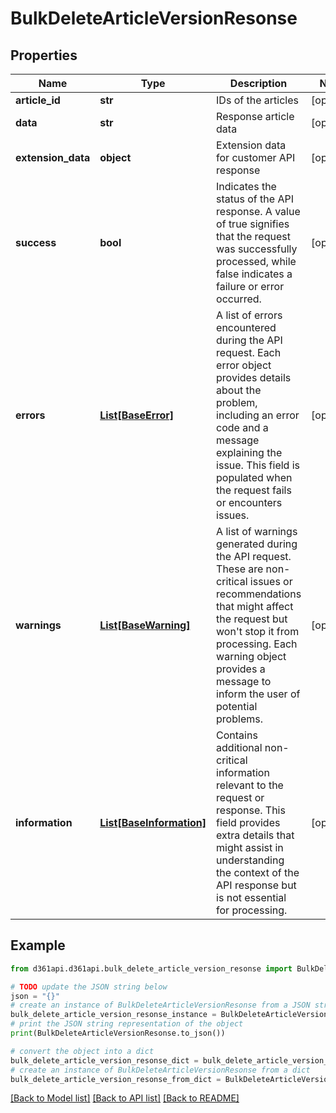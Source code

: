 # BulkDeleteArticleVersionResonse


## Properties

Name | Type | Description | Notes
------------ | ------------- | ------------- | -------------
**article_id** | **str** | IDs of the articles | [optional] 
**data** | **str** | Response article data | [optional] 
**extension_data** | **object** | Extension data for customer API response | [optional] 
**success** | **bool** | Indicates the status of the API response. A value of true signifies that the request was successfully processed, while false indicates a failure or error occurred. | [optional] 
**errors** | [**List[BaseError]**](BaseError.md) | A list of errors encountered during the API request. Each error object provides details about the problem, including an error code and a message explaining the issue. This field is populated when the request fails or encounters issues. | [optional] 
**warnings** | [**List[BaseWarning]**](BaseWarning.md) | A list of warnings generated during the API request. These are non-critical issues or recommendations that might affect the request but won&#39;t stop it from processing. Each warning object provides a message to inform the user of potential problems. | [optional] 
**information** | [**List[BaseInformation]**](BaseInformation.md) | Contains additional non-critical information relevant to the request or response. This field provides extra details that might assist in understanding the context of the API response but is not essential for processing. | [optional] 

## Example

```python
from d361api.d361api.bulk_delete_article_version_resonse import BulkDeleteArticleVersionResonse

# TODO update the JSON string below
json = "{}"
# create an instance of BulkDeleteArticleVersionResonse from a JSON string
bulk_delete_article_version_resonse_instance = BulkDeleteArticleVersionResonse.from_json(json)
# print the JSON string representation of the object
print(BulkDeleteArticleVersionResonse.to_json())

# convert the object into a dict
bulk_delete_article_version_resonse_dict = bulk_delete_article_version_resonse_instance.to_dict()
# create an instance of BulkDeleteArticleVersionResonse from a dict
bulk_delete_article_version_resonse_from_dict = BulkDeleteArticleVersionResonse.from_dict(bulk_delete_article_version_resonse_dict)
```
[[Back to Model list]](../README.md#documentation-for-models) [[Back to API list]](../README.md#documentation-for-api-endpoints) [[Back to README]](../README.md)


